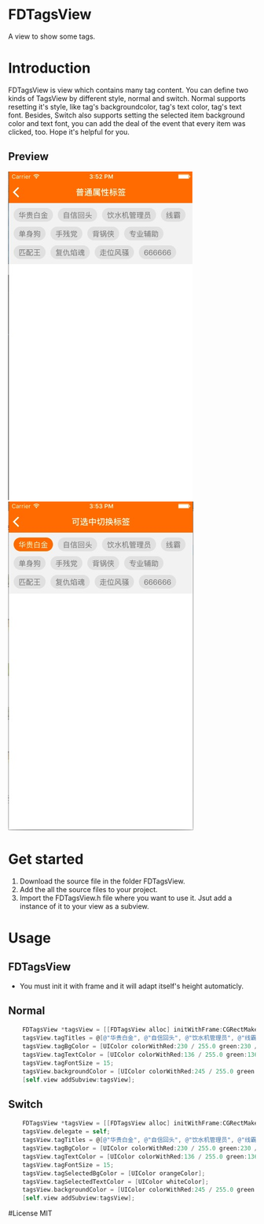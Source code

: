 # FDTagsView
A view to show some tags.

# Introduction

FDTagsView is view which contains many tag content. You can define two kinds of TagsView by different style, normal and switch. Normal supports resetting it's style, like tag's backgroundcolor, tag's text color, tag's text font. Besides, Switch also supports setting the selected item background color and text font, you can add the deal of the event that every item was clicked, too. Hope it's helpful for you.

## Preview

![normal_preview](https://github.com/fergusding/FDTagsView/blob/master/normal_preview.png)
![switch_preview](https://github.com/fergusding/FDTagsView/blob/master/switch_preview.png)

# Get started

1. Download the source file in the folder FDTagsView.
2. Add the all the source files to your project.
3. Import the FDTagsView.h file where you want to use it. Jsut add a instance of it to your view as a subview.

# Usage

## FDTagsView

- You must init it with frame and it will adapt itself's height automaticly.

## Normal

```Objective-C
	FDTagsView *tagsView = [[FDTagsView alloc] initWithFrame:CGRectMake(0, 0, self.view.frame.size.width, 0) style:FDTagsViewStyleNormal];
    tagsView.tagTitles = @[@"华贵白金", @"自信回头", @"饮水机管理员", @"线霸", @"单身狗", @"手残党", @"背锅侠", @"专业辅助", @"匹配王", @"复仇焰魂", @"走位风骚", @"666666"];
    tagsView.tagBgColor = [UIColor colorWithRed:230 / 255.0 green:230 / 255.0 blue:230 / 255.0 alpha:1];
    tagsView.tagTextColor = [UIColor colorWithRed:136 / 255.0 green:136 / 255.0 blue:136 / 255.0 alpha:1.0];
    tagsView.tagFontSize = 15;
    tagsView.backgroundColor = [UIColor colorWithRed:245 / 255.0 green:245 / 255.0 blue:245 / 255.0 alpha:1.0];
    [self.view addSubview:tagsView];
```

## Switch

```Objective-C
	FDTagsView *tagsView = [[FDTagsView alloc] initWithFrame:CGRectMake(0, 0, self.view.frame.size.width, 0) style:FDTagsViewStyleSwitch];
    tagsView.delegate = self;
    tagsView.tagTitles = @[@"华贵白金", @"自信回头", @"饮水机管理员", @"线霸", @"单身狗", @"手残党", @"背锅侠", @"专业辅助", @"匹配王", @"复仇焰魂", @"走位风骚", @"666666"];
    tagsView.tagBgColor = [UIColor colorWithRed:230 / 255.0 green:230 / 255.0 blue:230 / 255.0 alpha:1];
    tagsView.tagTextColor = [UIColor colorWithRed:136 / 255.0 green:136 / 255.0 blue:136 / 255.0 alpha:1.0];
    tagsView.tagFontSize = 15;
    tagsView.tagSelectedBgColor = [UIColor orangeColor];
    tagsView.tagSelectedTextColor = [UIColor whiteColor];
    tagsView.backgroundColor = [UIColor colorWithRed:245 / 255.0 green:245 / 255.0 blue:245 / 255.0 alpha:1.0];
    [self.view addSubview:tagsView];
```

#License
MIT

